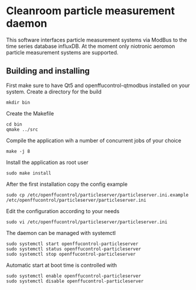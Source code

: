 # Cleanroom particle measurement daemon
This software interfaces particle measurement systems via ModBus to the time
series database influxDB. At the moment only niotronic aeromon particle
measurement systems are supported.

## Building and installing
First make sure to have Qt5 and openffucontrol-qtmodbus installed on your system.
Create a directory for the build
```
mkdir bin
```

Create the Makefile
```
cd bin
qmake ../src
```

Compile the application wih a number of concurrent jobs of your choice

```
make -j 8
```

Install the application as root user
```
sudo make install
```

After the first installation copy the config example
```
sudo cp /etc/openffucontrol/particleserver/particleserver.ini.example /etc/openffucontrol/particleserver/particleserver.ini
```

Edit the configuration according to your needs
```
sudo vi /etc/openffucontrol/particleserver/particleserver.ini
```

The daemon can be managed with systemctl
```
sudo systemctl start openffucontrol-particleserver
sudo systemctl status openffucontrol-particleserver
sudo systemctl stop openffucontrol-particleserver
```

Automatic start at boot time is controlled with 

```
sudo systemctl enable openffucontrol-particleserver
sudo systemctl disable openffucontrol-particleserver
```
